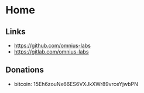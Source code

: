 # Home

## Links

+ <https://github.com/omnius-labs>
+ <https://gitlab.com/omnius-labs>

## Donations

+ bitcoin: 15Eh6zouNx66ES6VXJkXWr89vrceYjwbPN
